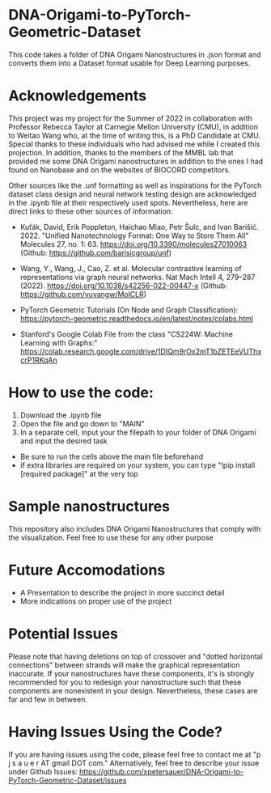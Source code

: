 # DNA-Origami-to-PyTorch-Geometric-Dataset
This code takes a folder of DNA Origami Nanostructures in .json format and converts them into a Dataset format usable for Deep Learning purposes. 

# Acknowledgements
This project was my project for the Summer of 2022 in collaboration with Professor Rebecca Taylor at Carnegie Mellon University (CMU), in addition to Weitao Wang who, at the time of writing this, is a PhD Candidate at CMU. Special thanks to these individuals who had advised me while I created this projection. In addition, thanks to the members of the MMBL lab that provided me some DNA Origami nanostructures in addition to the ones I had found on Nanobase and on the websites of BIOCORD competitors.

Other sources like the .unf formatting as well as inspirations for the PyTorch dataset class design and neural network testing design are acknowledged in the .ipynb file at their respectively used spots. Nevertheless, here are direct links to these other sources of information:

- Kuťák, David, Erik Poppleton, Haichao Miao, Petr Šulc, and Ivan Barišić. 2022. "Unified Nanotechnology Format: One Way to Store Them All" Molecules 27, no. 1: 63. https://doi.org/10.3390/molecules27010063 (Github: https://github.com/barisicgroup/unf)
- Wang, Y., Wang, J., Cao, Z. et al. Molecular contrastive learning of representations via graph neural networks. Nat Mach Intell 4, 279–287 (2022). https://doi.org/10.1038/s42256-022-00447-x (Github: https://github.com/yuyangw/MolCLR)

- PyTorch Geometric Tutorials (On Node and Graph Classification): https://pytorch-geometric.readthedocs.io/en/latest/notes/colabs.html
- Stanford's Google Colab File from the class "CS224W: Machine Learning with Graphs:" https://colab.research.google.com/drive/1DIQm9rOx2mT1bZETEeVUThxcrP1RKqAn

# How to use the code:

1. Download the .ipynb file
2. Open the file and go down to "MAIN"
3. In a separate cell, input your the filepath to your folder of DNA Origami and input the desired task
  - Be sure to run the cells above the main file beforehand
  - if extra libraries are required on your system, you can type "!pip install [required package]" at the very top

# Sample nanostructures
This repository also includes DNA Origami Nanostructures that comply with the visualization. Feel free to use these for any other purpose

# Future Accomodations
- A Presentation to describe the project in more succinct detail
- More indications on proper use of the project

# Potential Issues
Please note that having deletions on top of crossover and "dotted horizontal connections" between strands will make the graphical representation inaccurate. If your nanostructures have these components, it's is strongly recommended for you to redesign your nanostructure such that these components are nonexistent in your design. Nevertheless, these cases are far and few in between.

# Having Issues Using the Code?
If you are having issues using the code, please feel free to contact me at "p j s a u e r AT gmail DOT com." Alternatively, feel free to describe your issue under Github Issues: https://github.com/xpetersauer/DNA-Origami-to-PyTorch-Geometric-Dataset/issues


